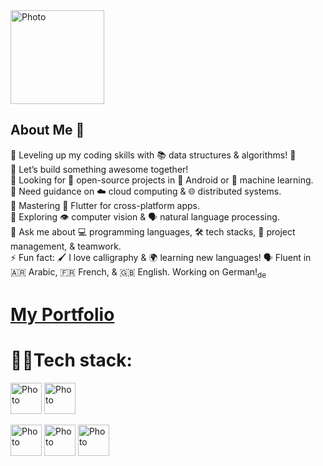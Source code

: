 
<img src="https://i.imgur.com/kLYQZVe.png" alt="Photo" style="height: 150px; width: 150px;">



## About Me 👋

🔭 Leveling up my coding skills with 📚 data structures & algorithms! 🧠</br>
👯 Let’s build something awesome together! </br>
🤖 Looking for 🤝 open-source projects in 📱 Android or 🤖 machine learning.</br>
🤝 Need guidance on ☁️ cloud computing & 🌐 distributed systems.</br>
🌱 Mastering 📱 Flutter for cross-platform apps. </br>
🔭 Exploring 👁️ computer vision & 🗣️ natural language processing.</br>
💬 Ask me about 💻 programming languages, 🛠️ tech stacks, 🤝 project management, &  teamwork.</br>
⚡ Fun fact: 🖌️ I love calligraphy & 🌍 learning new languages! 🗣️ Fluent in 🇦🇷 Arabic, 🇫🇷 French, & 🇬🇧 English. Working on German!<sub>de</sub></br>

<h1><a href="https://essousymohammed.me" style="style-decoration=none" >My Portfolio</a></h1>

<h1>👨‍💻Tech stack: </h1>
            
          
<img src="https://i.imgur.com/UYhEwls.png" alt="Photo" style="height: 50px; width: 50px;">       
<img src="https://i.imgur.com/B0yAMeY.png" alt="Photo" style="height: 50px; width: 50px;">  

<span><img src="https://i.imgur.com/UYhEwls.png" alt="Photo" style="height: 50px; width: 50px;">  </span>
<span><img src="https://i.imgur.com/UYhEwls.png" alt="Photo" style="height: 50px; width: 50px;">  </span>
<span><img src="https://i.imgur.com/UYhEwls.png" alt="Photo" style="height: 50px; width: 50px;">  </span>


